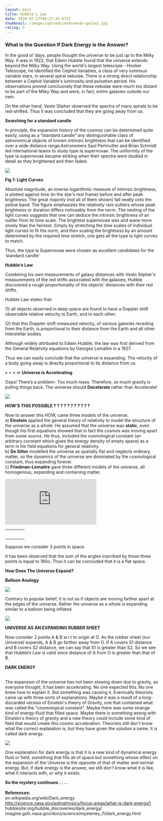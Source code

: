 ```yaml
---
layout: post
title: Hubble's Law
date: 2020-07-27T08:27:39.871Z
thumbnail: /images/uploads/andromeda-galaxy.jpg
rating: 5
---
```

<!--StartFragment-->

### What is the Question If Dark Energy is the Answer?





In the good ol’ days, people thought the universe to be just up to the Milky Way. It was in 1922, that Edwin Hubble found that the universe extends beyond the Milky Way. Using the world's largest telescope - Hooker Telescope, he identified the Cephid Variables, a class of very luminous variable stars, in several spiral nebulae. There is a strong direct relationship between a Cephid Variable's luminosity and pulsation period. His observations proved conclusively that these nebulae were much too distant to be part of the Milky Way and were, in fact, entire galaxies outside our own.



On the other hand, Vesto Slipher observed the spectra of many spirals to be red-shifted. Thus it was concluded that they are going away from us.

**Searching for a standard candle**



In principle, the expansion history of the cosmos can be determined quite easily, using as a “standard candle” any distinguishable class of astronomical objects of known intrinsic brightness that can be identified over a wide distance range.Astronomers Saul Perlmutter and Brian Schmidt led international teams to study type Ia supernovae. The uniformity of the type Ia supernovae became striking when their spectra were studied in detail as they brightened and then faded.

[![](http://3.bp.blogspot.com/-Q-vJn-qhQ6o/UGSLiFNA3pI/AAAAAAAAADk/hrImON5_FRk/s1600/blog1.png)](http://3.bp.blogspot.com/-Q-vJn-qhQ6o/UGSLiFNA3pI/AAAAAAAAADk/hrImON5_FRk/s1600/blog1.png)





**Fig 1: Light Curves**

Absolute magnitude, an inverse logarithmic measure of intrinsic brightness, is plotted against time (in the star’s rest frame) before and after peak brightness. The great majority (not all of them shown) fall neatly onto the yellow band. The figure emphasizes the relatively rare outliers whose peak brightness or duration differs noticeably from the norm. The nesting of the light curves suggests that one can deduce the intrinsic brightness of an outlier from its time scale. The brightest supernovae wax and wane more slowly than the faintest. Simply by stretching the time scales of individual light curves to fit the norm, and then scaling the brightness by an amount determined by the required time stretch, one gets all the type Ia light curves to match.





Thus, the type Ia Supernovae were chosen as excellent candidates for the ‘standard candle’



**Hubble’s Law**



Combining his own measurements of galaxy distances with Vesto Slipher's measurements of the red shifts associated with the galaxies, Hubble discovered a rough proportionality of the objects' distances with their red shifts.



Hubble Law states that:

(1) all objects observed in deep space are found to have a Doppler shift observable relative velocity to Earth, and to each other;

(2) that this Doppler-shift-measured velocity, of various galaxies receding from the Earth, is proportional to their distance from the Earth and all other interstellar bodies.

Although widely attributed to Edwin Hubble, the law was first derived from the General Relativity equations by Georges Lemaître in a 1927.

Thus we can easily conclude that the universe is expanding. The velocity of a body going away is directly proportional to its distance from us.

v ∝ x ⇒ **Universe is Accelerating**

Oops! There’s a problem- Too much mass. Therefore, so much gravity is pulling things back. The universe should **Decelerate** rather than Accelerate!

[![](http://3.bp.blogspot.com/-B6UtFJeQpOM/UGSMLUw5YrI/AAAAAAAAADs/XTDueEtvjBI/s1600/blog2.png)](http://3.bp.blogspot.com/-B6UtFJeQpOM/UGSMLUw5YrI/AAAAAAAAADs/XTDueEtvjBI/s1600/blog2.png)

**HOW’S THIS POSSIBLE ? ? ? ? ? ? ? ? ? ? ?**

Now to answer this HOW, came three models of the universe.\
a) **Einstein** applied the general theory of relativity to model the structure of the universe as a whole. He assumed that the universe was **static**, even though his first equations showed that in fact the cosmos was moving apart from some source. He thus, included the cosmological constant (an arbitrary constant which gives the energy density of empty space) as a term in his field equations for general relativity.\
b) **De Sitter** modelled the universe as spatially flat and neglects ordinary matter, so the dynamics of the universe are dominated by the cosmological constant, thus expanding forever.\
c) **Friedman-Lemaitre** gave three different models of the universe, all homogenous, expanding and containing matter.



[![](http://astroclub-bitspilani.blogspot.com/2012/09/what-is-question-if-dark-energy-is.html)](http://www.blogger.com/blogger.g?blogID=478622982292892974)

|     |     |     |     |
| --- | --- | --- | --- |
|     |     |     |     |
|     |     |     |     |
|     |     |     |     |
|     |     |     |     |
|     |     |     |     |

Suppose we consider 3 points in space.

It has been observed that the sum of the angles inscribed by these three points is equal to 180o. Thus it can be concluded that it is a flat space.

**How Does The Universe Expand?**



**Balloon Analogy**

[![](http://4.bp.blogspot.com/-32euCKPp0iY/UGSM5lH-0OI/AAAAAAAAAD0/J2CMz9Lw6OQ/s1600/blog3.png)](http://4.bp.blogspot.com/-32euCKPp0iY/UGSM5lH-0OI/AAAAAAAAAD0/J2CMz9Lw6OQ/s1600/blog3.png)





Contrary to popular belief, it is not as if objects are moving farther apart at the edges of the universe. Rather the universe as a whole is expanding similar to a balloon being inflated.

[![](http://4.bp.blogspot.com/-ph5Sh68uvFE/UGSNbneI-6I/AAAAAAAAAD8/1DO6jM7W-DE/s320/blog4.png)](http://4.bp.blogspot.com/-ph5Sh68uvFE/UGSNbneI-6I/AAAAAAAAAD8/1DO6jM7W-DE/s1600/blog4.png)







**UNIVERSE AS AN EXPANDING RUBBER SHEET**

Now consider 2 points A & B w.r.t to origin at O. As the rubber sheet (our Universe) expands, A & B go farther away from O. If A covers S1 distance and B covers S2 distance, we can say that S1 is greater than S2. So we see that Hubble’s Law is valid since distance of A from O is greater than that of B.



**DARK ENERGY**

\
The expansion of the universe has not been slowing down due to gravity, as everyone thought, it has been accelerating. No one expected this. No one knew how to explain it. But something was causing it. Eventually theorists came up with three sorts of explanations. Maybe it was a result of a long-discarded version of Einstein's theory of Gravity, one that contained what was called the "cosmological constant". Maybe there was some strange kind of energy-fluid that filled space. Maybe there is something wrong with Einstein's theory of gravity and a new theory could include some kind of field that would create this cosmic acceleration. Theorists still don't know what the correct explaiation is, but they have given the solution a name. It is called dark energy.







[![](http://2.bp.blogspot.com/-0DTAWaJzaw8/UGSN6yIG3kI/AAAAAAAAAEE/4tb2u_Da86s/s1600/blog5.png)](http://2.bp.blogspot.com/-0DTAWaJzaw8/UGSN6yIG3kI/AAAAAAAAAEE/4tb2u_Da86s/s1600/blog5.png)



One explanation for dark energy is that it is a new kind of dynamical energy fluid or field, something that fills all of space but something whose effect on the expansion of the Universe is the opposite of that of matter and normal energy. But, if dark energy is the answer, we still don't know what it is like, what it interacts with, or why it exists.

**So the mystery continues . . . .**\
**\
References:**\
en.wikipedia.org/wiki/Dark_energy\
http://science.nasa.gov/astrophysics/focus-areas/what-is-dark-energy/\
hubblesite.org/hubble_discoveries/dark_energy/\
imagine.gsfc.nasa.gov/docs/science/mysteries_l1/dark_energy.html

<!--EndFragment-->